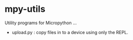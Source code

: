 # mpy-utils
Utility programs for Micropython ...

* upload.py : copy files in to a device using only the REPL.
